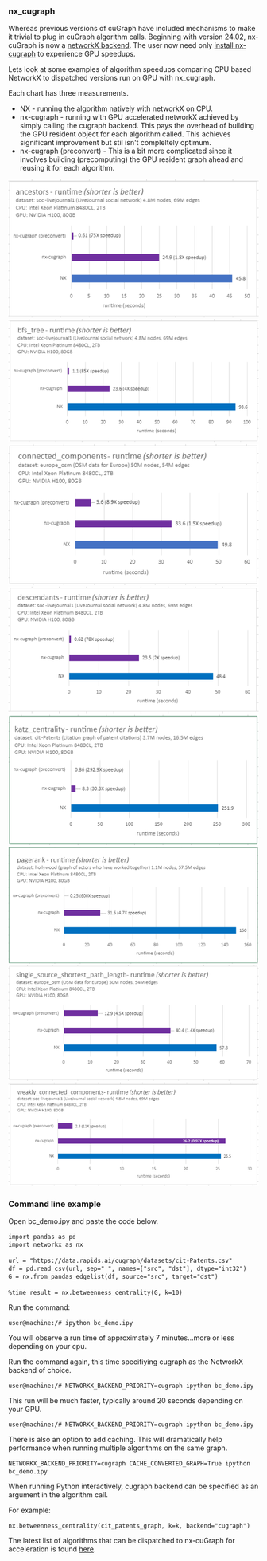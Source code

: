 ### nx_cugraph


Whereas previous versions of cuGraph have included mechanisms to make it
trivial to plug in cuGraph algorithm calls. Beginning with version 24.02, nx-cuGraph
is now a [networkX backend](<https://networkx.org/documentation/stable/reference/utils.html#backends>).
The user now need only [install nx-cugraph](<https://github.com/rapidsai/cugraph/blob/branch-24.06/python/nx-cugraph/README.md#install>)
to experience GPU speedups.

Lets look at some examples of algorithm speedups comparing CPU based NetworkX to dispatched versions run on GPU with nx_cugraph.

Each chart has three measurements.
* NX - running the algorithm natively with networkX on CPU.
* nx-cugraph - running with GPU accelerated networkX achieved by simply calling the cugraph backend. This pays the overhead of building the GPU resident object for each algorithm called. This achieves significant improvement but stil isn't compleltely optimum.
* nx-cugraph (preconvert) - This is a bit more complicated since it involves building (precomputing) the GPU resident graph ahead and reusing it for each algorithm.


![Ancestors](../images/ancestors.png)
![BFS Tree](../images/bfs_tree.png)
![Connected Components](../images/conn_component.png)
![Descendents](../images/descendents.png)
![Katz](../images/katz.png)
![Pagerank](../images/pagerank.png)
![Single Source Shortest Path](../images/sssp.png)
![Weakly Connected Components](../images/wcc.png)

### Command line example
Open bc_demo.ipy and paste the code below.

```
import pandas as pd
import networkx as nx

url = "https://data.rapids.ai/cugraph/datasets/cit-Patents.csv"
df = pd.read_csv(url, sep=" ", names=["src", "dst"], dtype="int32")
G = nx.from_pandas_edgelist(df, source="src", target="dst")

%time result = nx.betweenness_centrality(G, k=10)
```
Run the command:
```
user@machine:/# ipython bc_demo.ipy
```

You will observe a run time of approximately 7 minutes...more or less depending on your cpu.

Run the command again, this time specifiying cugraph as the NetworkX backend of choice.
```
user@machine:/# NETWORKX_BACKEND_PRIORITY=cugraph ipython bc_demo.ipy
```
This run will be much faster, typically around 20 seconds depending on your GPU.
```
user@machine:/# NETWORKX_BACKEND_PRIORITY=cugraph ipython bc_demo.ipy
```
There is also an option to add caching. This will dramatically help performance when running multiple algorithms on the same graph.
```
NETWORKX_BACKEND_PRIORITY=cugraph CACHE_CONVERTED_GRAPH=True ipython bc_demo.ipy
```

When running Python interactively, cugraph backend can be specified as an argument in the algorithm call.

For example:
```
nx.betweenness_centrality(cit_patents_graph, k=k, backend="cugraph")
```


The latest list of algorithms that can be dispatched to nx-cuGraph for acceleration is found [here](https://github.com/rapidsai/cugraph/blob/main/python/nx-cugraph/README.md#algorithms).
